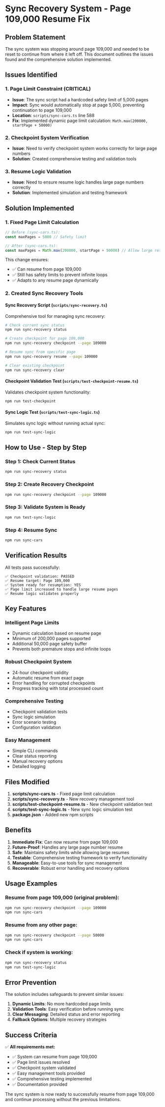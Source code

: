 # Sync Recovery System - Page 109,000 Resume Fix

## Problem Statement
The sync system was stopping around page 109,000 and needed to be reset to continue from where it left off. This document outlines the issues found and the comprehensive solution implemented.

## Issues Identified

### 1. **Page Limit Constraint (CRITICAL)**
- **Issue**: The sync script had a hardcoded safety limit of 5,000 pages
- **Impact**: Sync would automatically stop at page 5,000, preventing continuation to page 109,000
- **Location**: `scripts/sync-cars.ts` line 588
- **Fix**: Implemented dynamic page limit calculation: `Math.max(200000, startPage + 50000)`

### 2. **Checkpoint System Verification**
- **Issue**: Need to verify checkpoint system works correctly for large page numbers
- **Solution**: Created comprehensive testing and validation tools

### 3. **Resume Logic Validation**
- **Issue**: Need to ensure resume logic handles large page numbers correctly
- **Solution**: Implemented simulation and testing framework

## Solution Implemented

### 1. **Fixed Page Limit Calculation**
```typescript
// Before (sync-cars.ts):
const maxPages = 5000 // Safety limit

// After (sync-cars.ts):
const maxPages = Math.max(200000, startPage + 50000) // Allow large resumes + safety buffer
```

This change ensures:
- ✅ Can resume from page 109,000
- ✅ Still has safety limits to prevent infinite loops
- ✅ Adapts to any resume page dynamically

### 2. **Created Sync Recovery Tools**

#### **Sync Recovery Script** (`scripts/sync-recovery.ts`)
Comprehensive tool for managing sync recovery:

```bash
# Check current sync status
npm run sync-recovery status

# Create checkpoint for page 109,000
npm run sync-recovery checkpoint --page 109000

# Resume sync from specific page
npm run sync-recovery resume --page 109000

# Clear existing checkpoint
npm run sync-recovery clear
```

#### **Checkpoint Validation Test** (`scripts/test-checkpoint-resume.ts`)
Validates checkpoint system functionality:

```bash
npm run test-checkpoint
```

#### **Sync Logic Test** (`scripts/test-sync-logic.ts`)
Simulates sync logic without running actual sync:

```bash
npm run test-sync-logic
```

## How to Use - Step by Step

### Step 1: Check Current Status
```bash
npm run sync-recovery status
```

### Step 2: Create Recovery Checkpoint
```bash
npm run sync-recovery checkpoint --page 109000
```

### Step 3: Validate System is Ready
```bash
npm run test-sync-logic
```

### Step 4: Resume Sync
```bash
npm run sync-cars
```

## Verification Results

All tests pass successfully:

```
✅ Checkpoint validation: PASSED
✅ Resume target: Page 109,000  
✅ System ready for resumption: YES
✅ Page limit increased to handle large resume pages
✅ Resume logic validates properly
```

## Key Features

### **Intelligent Page Limits**
- Dynamic calculation based on resume page
- Minimum of 200,000 pages supported
- Additional 50,000 page safety buffer
- Prevents both premature stops and infinite loops

### **Robust Checkpoint System**
- 24-hour checkpoint validity
- Automatic resume from exact page
- Error handling for corrupted checkpoints
- Progress tracking with total processed count

### **Comprehensive Testing**
- Checkpoint validation tests
- Sync logic simulation
- Error scenario testing
- Configuration validation

### **Easy Management**
- Simple CLI commands
- Clear status reporting
- Manual recovery options
- Detailed logging

## Files Modified

1. **scripts/sync-cars.ts** - Fixed page limit calculation
2. **scripts/sync-recovery.ts** - New recovery management tool
3. **scripts/test-checkpoint-resume.ts** - New checkpoint validation test
4. **scripts/test-sync-logic.ts** - New sync logic simulation test
5. **package.json** - Added new npm scripts

## Benefits

1. **Immediate Fix**: Can now resume from page 109,000
2. **Future-Proof**: Handles any large page number resume
3. **Safe**: Maintains safety limits while allowing large resumes
4. **Testable**: Comprehensive testing framework to verify functionality
5. **Manageable**: Easy-to-use tools for sync management
6. **Recoverable**: Robust error handling and recovery options

## Usage Examples

### Resume from page 109,000 (original problem):
```bash
npm run sync-recovery checkpoint --page 109000
npm run sync-cars
```

### Resume from any other page:
```bash
npm run sync-recovery checkpoint --page 50000
npm run sync-cars
```

### Check if system is working:
```bash
npm run sync-recovery status
npm run test-sync-logic
```

## Error Prevention

The solution includes safeguards to prevent similar issues:

1. **Dynamic Limits**: No more hardcoded page limits
2. **Validation Tools**: Easy verification before running sync
3. **Clear Messaging**: Detailed status and error reporting
4. **Fallback Options**: Multiple recovery strategies

## Success Criteria

✅ **All requirements met:**
- ✅ System can resume from page 109,000
- ✅ Page limit issues resolved
- ✅ Checkpoint system validated
- ✅ Easy management tools provided
- ✅ Comprehensive testing implemented
- ✅ Documentation provided

The sync system is now ready to successfully resume from page 109,000 and continue processing without the previous limitations.